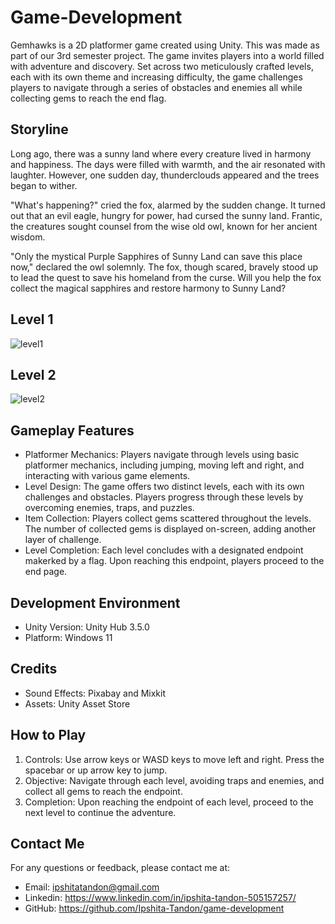 # Game-Development

Gemhawks is a 2D platformer game created using Unity. This was made as part of our 3rd semester project. The game invites players into a world filled with adventure and discovery. Set across two meticulously crafted levels, each with its own theme and increasing difficulty, the game challenges players to navigate through a series of obstacles and enemies all while collecting gems to reach the end flag.

## Storyline
Long ago, there was a sunny land where every creature lived in harmony and happiness. The days were filled with warmth, and the air resonated with laughter. However, one sudden day, thunderclouds appeared and the trees began to wither.

"What's happening?" cried the fox, alarmed by the sudden change. It turned out that an evil eagle, hungry for power, had cursed the sunny land. Frantic, the creatures sought counsel from the wise old owl, known for her ancient wisdom.

"Only the mystical Purple Sapphires of Sunny Land can save this place now," declared the owl solemnly. The fox, though scared, bravely stood up to lead the quest to save his homeland from the curse. Will you help the fox collect the magical sapphires and restore harmony to Sunny Land?


## Level 1
![level1](https://github.com/Ipshita-Tandon/Game-Development/assets/120296010/5fbe3bee-f585-4332-b31a-ccaf63811e60)

## Level 2
![level2](https://github.com/Ipshita-Tandon/Game-Development/assets/120296010/7e548465-110b-49ce-b8b1-c812d9075ac0)

## Gameplay Features

* Platformer Mechanics: Players navigate through levels using basic platformer mechanics, including jumping, moving left and right, and interacting with various game elements.
* Level Design: The game offers two distinct levels, each with its own challenges and obstacles. Players progress through these levels by overcoming enemies, traps, and puzzles.
* Item Collection: Players collect gems scattered throughout the levels. The number of collected gems is displayed on-screen, adding another layer of challenge.
* Level Completion: Each level concludes with a designated endpoint makerked by a flag. Upon reaching this endpoint, players proceed to the end page.

## Development Environment

* Unity Version: Unity Hub 3.5.0
* Platform: Windows 11
 
## Credits
* Sound Effects: Pixabay and Mixkit
* Assets: Unity Asset Store

## How to Play
1. Controls: Use arrow keys or WASD keys to move left and right. Press the spacebar or up arrow key to jump.
2. Objective: Navigate through each level, avoiding traps and enemies, and collect all gems to reach the endpoint.
3. Completion: Upon reaching the endpoint of each level, proceed to the next level to continue the adventure.

## Contact Me
For any questions or feedback, please contact me at:

* Email: ipshitatandon@gmail.com
* Linkedin: https://www.linkedin.com/in/ipshita-tandon-505157257/
* GitHub: https://github.com/Ipshita-Tandon/game-development
